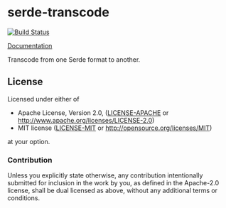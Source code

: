 # serde-transcode

[![Build Status](https://travis-ci.org/sfackler/serde-transcode.svg?branch=master)](https://travis-ci.org/sfackler/serde-transcode)

[Documentation](https://sfackler.github.io/serde-transcode/doc/v0.1.0/serde_transcode)

Transcode from one Serde format to another.

## License

Licensed under either of

 * Apache License, Version 2.0, ([LICENSE-APACHE](LICENSE-APACHE) or http://www.apache.org/licenses/LICENSE-2.0)
 * MIT license ([LICENSE-MIT](LICENSE-MIT) or http://opensource.org/licenses/MIT)

at your option.

### Contribution

Unless you explicitly state otherwise, any contribution intentionally
submitted for inclusion in the work by you, as defined in the Apache-2.0
license, shall be dual licensed as above, without any additional terms or
conditions.
